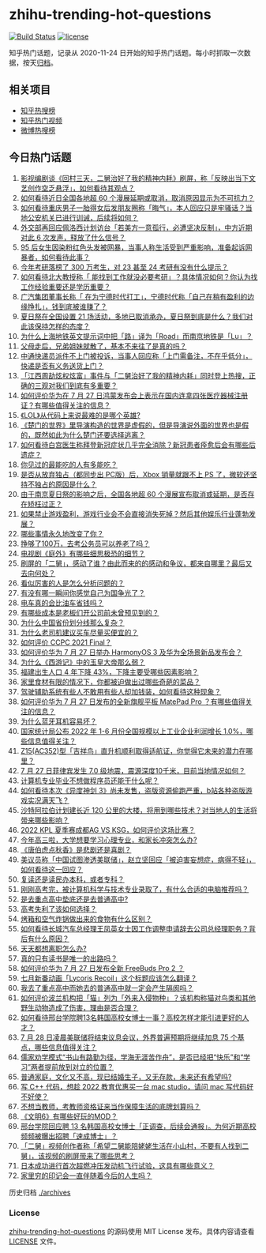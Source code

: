 # zhihu-trending-hot-questions

[![Build Status](https://github.com/justjavac/zhihu-trending-hot-questions/workflows/ci/badge.svg?branch=master)](https://github.com/justjavac/zhihu-trending-hot-questions/actions)
[![license](https://img.shields.io/github/license/justjavac/zhihu-trending-hot-questions)](https://github.com/justjavac/zhihu-trending-hot-questions/blob/master/LICENSE)

知乎热门话题，记录从 2020-11-24 日开始的知乎热门话题。每小时抓取一次数据，按天[归档](./archives)。

## 相关项目

- [知乎热搜榜](https://github.com/justjavac/zhihu-trending-top-search)
- [知乎热门视频](https://github.com/justjavac/zhihu-trending-hot-video)
- [微博热搜榜](https://github.com/justjavac/weibo-trending-hot-search)

## 今日热门话题

<!-- BEGIN -->
<!-- 最后更新时间 Thu Jul 28 2022 02:25:17 GMT+0800 (China Standard Time) -->

1. [影视编剧谈《回村三天，二舅治好了我的精神内耗》刷屏，称「反映出当下文艺创作空乏悬浮」，如何看待其观点？](https://www.zhihu.com/question/545561412)
1. [如何看待近日全国各地超 60 个漫展延期或取消，取消原因显示为不可抗力？](https://www.zhihu.com/question/545597647)
1. [如何看待重庆男子一胎得女后发朋友圈称「晦气」，本人回应只是牢骚话？当地公安机关已进行训诫，后续将如何？](https://www.zhihu.com/question/545562138)
1. [外交部再回应佩洛西计划访台「若美方一意孤行，必遭坚决反制」，中方近期对此 6 次发声，释放了什么信号？](https://www.zhihu.com/question/545599434)
1. [95 后女生因染粉红色头发被网暴，当事人称生活受到严重影响，准备起诉网暴者，如何看待此事？](https://www.zhihu.com/question/545531331)
1. [今年考研落榜了 300 万考生，对 23 甚至 24 考研有没有什么提示？](https://www.zhihu.com/question/521715966)
1. [如何看待北大教授称「 能找到工作就没必要考研」？具体情况如何？你认为找工作经验重要还是学历重要？](https://www.zhihu.com/question/545528473)
1. [广汽集团董事长称「 在为宁德时代打工」，宁德时代称「自己在稍有盈利的边缘挣扎」，钱到底被谁赚了？](https://www.zhihu.com/question/545524370)
1. [夏日祭在全国设置 21 场活动，多地已取消承办，夏日祭到底是什么？我们对此该保持怎样的态度？](https://www.zhihu.com/question/545553100)
1. [为什么上海地铁英文提示词中把「路」译为「Road」而南京地铁是「Lu」？](https://www.zhihu.com/question/545255479)
1. [父母走后，兄弟姐妹就散了，基本不来往了是真的吗？](https://www.zhihu.com/question/452496602)
1. [中通快递员派件不上门被投诉，当事人回应称「上门需备注，不在乎低分」，快递是否有义务送货上门？](https://www.zhihu.com/question/545534607)
1. [「江西周劼炫权炫富」事件与「二舅治好了我的精神内耗」同时登上热搜，正确的三观对我们到底有多重要？](https://www.zhihu.com/question/545601594)
1. [如何评价华为在 7 月 27 日鸿蒙发布会上表示在国内连拿四张医疗器械注册证？有哪些值得关注的信息？](https://www.zhihu.com/question/545630300)
1. [《LOL》从代码上来说最难的是哪个英雄?](https://www.zhihu.com/question/522118606)
1. [《楚门的世界》里导演构造的世界是虚假的，但是导演说外面的世界也是假的，既然如此为什么楚门还要选择逃离？](https://www.zhihu.com/question/538913297)
1. [如何看待白宫医生称拜登新冠症状几乎完全消除？新冠患者痊愈后会有哪些后遗症？](https://www.zhihu.com/question/545326713)
1. [你见过的最能吃的人有多能吃？](https://www.zhihu.com/question/40594129)
1. [是否从放弃独占（都同步出 PC版）后，Xbox 销量就跟不上 PS 了，微软还坚持不独占的原因是什么？](https://www.zhihu.com/question/537349949)
1. [由于南京夏日祭的影响之后，全国各地超 60 个漫展宣布取消或延期，是否存在矫枉过正？](https://www.zhihu.com/question/545491406)
1. [如果禁止游戏盈利，游戏行业会不会直接消失死掉？然后其他娱乐行业蓬勃发展？](https://www.zhihu.com/question/545376408)
1. [哪些事情永久地改变了你？](https://www.zhihu.com/question/26982970)
1. [挣够了100万，去考公务员可以养老了吗？](https://www.zhihu.com/question/545166188)
1. [电视剧《庭外》有哪些细思极恐的细节？](https://www.zhihu.com/question/543215391)
1. [刷屏的「二舅」，感动了谁？由此而来的的感动和争议，都来自哪里？最后又去向何处？](https://www.zhihu.com/question/545525107)
1. [看似厉害的人是怎么分析问题的？](https://www.zhihu.com/question/304174916)
1. [有没有哪一瞬间你感觉自己为国争光了？](https://www.zhihu.com/question/267948622)
1. [电车真的会比油车省钱吗？](https://www.zhihu.com/question/539130810)
1. [有哪些成本是老板们开公司前未曾预见到的？](https://www.zhihu.com/question/36380091)
1. [为什么中国省份划分线那么复杂？](https://www.zhihu.com/question/338576113)
1. [为什么老司机建议买车尽量买便宜的？](https://www.zhihu.com/question/484642082)
1. [如何评价 CCPC 2021 Final？](https://www.zhihu.com/question/545288767)
1. [如何评价华为 7 月 27 日举办 HarmonyOS 3 及华为全场景新品发布会？](https://www.zhihu.com/question/545550473)
1. [为什么《西游记》中的玉皇大帝那么弱？](https://www.zhihu.com/question/538585055)
1. [福建出生人口 4 年下降 43%，下降主要受哪些因素影响？](https://www.zhihu.com/question/545081907)
1. [家里食材有限的情况下，你都被迫做出过哪些奇葩的菜品？](https://www.zhihu.com/question/542322445)
1. [驾驶辅助系统有些人不敢用有些人却加钱装，如何看待这种现象？](https://www.zhihu.com/question/545180544)
1. [如何评价华为 7 月 27 日发布的全新旗舰平板 MatePad Pro ？有哪些值得关注的信息？](https://www.zhihu.com/question/545539956)
1. [为什么蓝牙耳机容易坏？](https://www.zhihu.com/question/538628664)
1. [国家统计局公布 2022 年 1-6 月份全国规模以上工业企业利润增长 1.0%，哪些信息值得关注？](https://www.zhihu.com/question/545533527)
1. [Z15(AC352)型「吉祥鸟」直升机顺利取得适航证，你觉得它未来的潜力在哪里？](https://www.zhihu.com/question/545341961)
1. [7 月 27 日菲律宾发生 7.0 级地震，震源深度10千米，目前当地情况如何？](https://www.zhihu.com/question/545516953)
1. [计算机专业毕业不想做程序员还能干什么呢？](https://www.zhihu.com/question/542421445)
1. [如何看待本次《异度神剑 3》尚未发售，盗版资源偷跑严重，b站各种盗版游戏实况满天飞？](https://www.zhihu.com/question/545366170)
1. [沙特阿拉伯计划建长近 120 公里的大楼，将用到哪些技术？对当地人的生活将带来哪些影响？](https://www.zhihu.com/question/545480673)
1. [2022 KPL 夏季赛成都AG VS KSG，如何评价这场比赛？](https://www.zhihu.com/question/545626725)
1. [今年高三啦，大学想要学习心理专业，和家长冲突怎么办?](https://www.zhihu.com/question/545399873)
1. [《唐伯虎点秋香》是悲剧还是喜剧？](https://www.zhihu.com/question/436512119)
1. [美议员称「中国试图渗透美联储」，赵立坚回应「被迫害妄想症，病得不轻」，如何看待这一回应？](https://www.zhihu.com/question/545603261)
1. [复读还是读民办本科，或者专科？](https://www.zhihu.com/question/545534903)
1. [刚刚高考完，被计算机科学与技术专业录取了，有什么合适的电脑推荐吗？](https://www.zhihu.com/question/544349106)
1. [是去重点高中垫底还是去普通高中?](https://www.zhihu.com/question/545165107)
1. [高考失利了该如何选择？](https://www.zhihu.com/question/545465576)
1. [烤箱和空气炸锅做出来的食物有什么区别？](https://www.zhihu.com/question/23509699)
1. [如何看待长城汽车总经理王凤英女士因工作调整申请辞去公司总经理职务？背后有什么原因？](https://www.zhihu.com/question/545348508)
1. [天天都想离职怎么办?](https://www.zhihu.com/question/541643937)
1. [真的只有读书是唯一的出路吗？](https://www.zhihu.com/question/545546996)
1. [如何评价华为 7 月 27 日发布全新 FreeBuds Pro 2 ？](https://www.zhihu.com/question/545638414)
1. [七月新番动画「Lycoris Recoil」这个标题应该怎么翻译？](https://www.zhihu.com/question/543112413)
1. [我去了重点高中而她去的普通高中就一定会产生隔阂吗？](https://www.zhihu.com/question/545506627)
1. [如何评价波兰机构把「猫」列为「外来入侵物种」？该机构称猫对鸟类和其他野生动物造成了伤害，理由是否合理？](https://www.zhihu.com/question/545536725)
1. [如何看待邢台学院聘13名韩国高校女博士一事？高校怎样才能引进更好的人才？](https://www.zhihu.com/question/545243182)
1. [7 月 28 日凌晨美联储将结束议息会议，外界普遍预期将继续加息 75 个基点，哪些信息值得关注？](https://www.zhihu.com/question/545511029)
1. [儒家劝学模式“书山有路勤为径，学海无涯苦作舟”，是否已经把“快乐”和“学习”两者提前放到对立的位置？](https://www.zhihu.com/question/538724613)
1. [普通家庭，文化又不高，现已结婚生子，又无存款，未来还有希望吗?](https://www.zhihu.com/question/545593879)
1. [写 C++ 代码，想趁 2022 教育优惠买一台 mac studio，请问 mac 写代码好不好使？](https://www.zhihu.com/question/540115375)
1. [不想当教师，考教师资格证来当作保障生活的底牌划算吗？](https://www.zhihu.com/question/541530171)
1. [《文明6》有哪些好玩的MOD？](https://www.zhihu.com/question/51853021)
1. [邢台学院回应聘 13 名韩国高校女博士「正调查，后续会通报」。为何近期高校频频被曝出招聘「速成博士」？](https://www.zhihu.com/question/545398217)
1. [「二舅」视频创作者称「希望二舅能陪姥姥生活在小山村，不要有人找到二舅」，该视频的刷屏带来了哪些思考？](https://www.zhihu.com/question/545562903)
1. [日本成功进行首次超燃冲压发动机飞行试验，这具有哪些意义？](https://www.zhihu.com/question/545055543)
1. [家里穷的印记会一直伴随着今后的人生吗？](https://www.zhihu.com/question/545518124)

<!-- END -->

历史归档 [./archives](./archives)

### License

[zhihu-trending-hot-questions](https://github.com/justjavac/zhihu-trending-hot-questions)
的源码使用 MIT License 发布。具体内容请查看 [LICENSE](./LICENSE) 文件。
